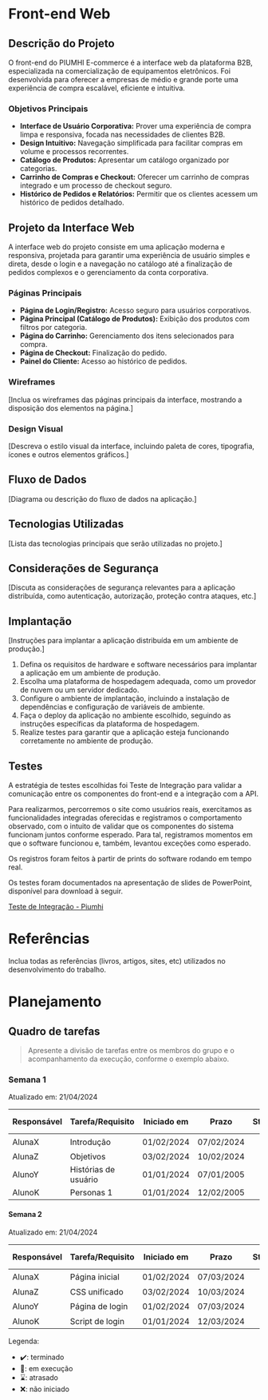 # Front-end Web

## Descrição do Projeto

O front-end do PIUMHI E-commerce é a interface web da plataforma B2B, especializada na comercialização de equipamentos eletrônicos. Foi desenvolvida para oferecer a empresas de médio e grande porte uma experiência de compra escalável, eficiente e intuitiva.

### Objetivos Principais

*   **Interface de Usuário Corporativa:** Prover uma experiência de compra limpa e responsiva, focada nas necessidades de clientes B2B.
*   **Design Intuitivo:** Navegação simplificada para facilitar compras em volume e processos recorrentes.
*   **Catálogo de Produtos:** Apresentar um catálogo organizado por categorias.
*   **Carrinho de Compras e Checkout:** Oferecer um carrinho de compras integrado e um processo de checkout seguro.
*   **Histórico de Pedidos e Relatórios:** Permitir que os clientes acessem um histórico de pedidos detalhado.

## Projeto da Interface Web

A interface web do projeto consiste em uma aplicação moderna e responsiva, projetada para garantir uma experiência de usuário simples e direta, desde o login e a navegação no catálogo até a finalização de pedidos complexos e o gerenciamento da conta corporativa.

### Páginas Principais

*   **Página de Login/Registro:** Acesso seguro para usuários corporativos.
*   **Página Principal (Catálogo de Produtos):** Exibição dos produtos com filtros por categoria.
*   **Página do Carrinho:** Gerenciamento dos itens selecionados para compra.
*   **Página de Checkout:** Finalização do pedido.
*   **Painel do Cliente:** Acesso ao histórico de pedidos.

### Wireframes

[Inclua os wireframes das páginas principais da interface, mostrando a disposição dos elementos na página.]

### Design Visual

[Descreva o estilo visual da interface, incluindo paleta de cores, tipografia, ícones e outros elementos gráficos.]

## Fluxo de Dados

[Diagrama ou descrição do fluxo de dados na aplicação.]

## Tecnologias Utilizadas
[Lista das tecnologias principais que serão utilizadas no projeto.]

## Considerações de Segurança

[Discuta as considerações de segurança relevantes para a aplicação distribuída, como autenticação, autorização, proteção contra ataques, etc.]

## Implantação

[Instruções para implantar a aplicação distribuída em um ambiente de produção.]

1. Defina os requisitos de hardware e software necessários para implantar a aplicação em um ambiente de produção.
2. Escolha uma plataforma de hospedagem adequada, como um provedor de nuvem ou um servidor dedicado.
3. Configure o ambiente de implantação, incluindo a instalação de dependências e configuração de variáveis de ambiente.
4. Faça o deploy da aplicação no ambiente escolhido, seguindo as instruções específicas da plataforma de hospedagem.
5. Realize testes para garantir que a aplicação esteja funcionando corretamente no ambiente de produção.

## Testes

A estratégia de testes escolhidas foi Teste de Integração para validar a comunicação entre os componentes do front-end e a integração com a API.

Para realizarmos, percorremos o site como usuários reais, exercitamos as funcionalidades integradas oferecidas e registramos o comportamento observado, com o intuito de validar que os componentes do sistema funcionam juntos conforme esperado. Para tal, registramos momentos em que o software funcionou e, também, levantou exceções como esperado.

Os registros foram feitos à partir de prints do software rodando em tempo real.

Os testes foram documentados na apresentação de slides de PowerPoint, disponível para download à seguir.

[Teste de Integração - Piumhi](https://docs.google.com/presentation/d/1tD_Hrdpgb72jJKOAoUkevTGoiTynnqEx/edit?usp=sharing&ouid=109392622591362109472&rtpof=true&sd=true)

# Referências

Inclua todas as referências (livros, artigos, sites, etc) utilizados no desenvolvimento do trabalho.

# Planejamento

##  Quadro de tarefas

> Apresente a divisão de tarefas entre os membros do grupo e o acompanhamento da execução, conforme o exemplo abaixo.

### Semana 1

Atualizado em: 21/04/2024

| Responsável   | Tarefa/Requisito | Iniciado em    | Prazo      | Status | Terminado em    |
| :----         |    :----         |      :----:    | :----:     | :----: | :----:          |
| AlunaX        | Introdução | 01/02/2024     | 07/02/2024 | ✔️    | 05/02/2024      |
| AlunaZ        | Objetivos    | 03/02/2024     | 10/02/2024 | 📝    |                 |
| AlunoY        | Histórias de usuário  | 01/01/2024     | 07/01/2005 | ⌛     |                 |
| AlunoK        | Personas 1  |    01/01/2024        | 12/02/2005 | ❌    |       |

#### Semana 2

Atualizado em: 21/04/2024

| Responsável   | Tarefa/Requisito | Iniciado em    | Prazo      | Status | Terminado em    |
| :----         |    :----         |      :----:    | :----:     | :----: | :----:          |
| AlunaX        | Página inicial   | 01/02/2024     | 07/03/2024 | ✔️    | 05/02/2024      |
| AlunaZ        | CSS unificado    | 03/02/2024     | 10/03/2024 | 📝    |                 |
| AlunoY        | Página de login  | 01/02/2024     | 07/03/2024 | ⌛     |                 |
| AlunoK        | Script de login  |  01/01/2024    | 12/03/2024 | ❌    |       |

Legenda:
- ✔️: terminado
- 📝: em execução
- ⌛: atrasado
- ❌: não iniciado

